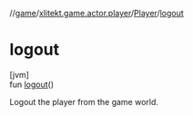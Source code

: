 //[game](../../../index.md)/[xlitekt.game.actor.player](../index.md)/[Player](index.md)/[logout](logout.md)

# logout

[jvm]\
fun [logout](logout.md)()

Logout the player from the game world.
